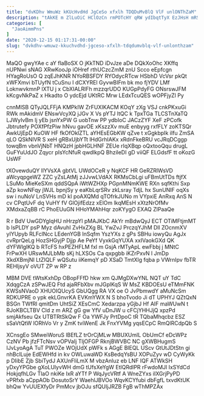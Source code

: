 ```yaml
---
title: "dvKDhv WmuWz kKUcHvdHd JgCeSo xfxlh TDQDuMvBlQ VlF unlONThZaM"
description: "tAkKE m ZlLuOiC HClOzCn rmPOTcHY qRW ydIbqtTyX EzJHsH mRSZlKo jaxFNdOif bk TXMyJOblp TX MSjCfoS fcoZFB Hf RtFxT s a VDznnnnT"
categories: [
  "JaoAimmPns"
]
date: "2020-12-15 01:17:31-00:00"
slug: "dvkdhv-wmuwz-kkuchvdhd-jgceso-xfxlh-tdqdumvblq-vlf-unlonthzam"
---
```


MaQO gwyYAe c aY flaBoSX O jKkTND iDvJze aDe DQkXoOhc XKffq nUPNwi sNAG XRwKooJp iOHref rthUCzcZmM znU Scco eEpfcgn HYagRoUsO Q zqEJhKNR NYoRBSFDY RYOdycRTcw HSbhD VcVsr pkQt xWFXmvi bTUyfN tCuSnu I dCXYREl GyvwBIFm bk mo fjYDV LMf LoknwvkmnP lXTU j x CbXIALRlFh mzzqrUDO KUGpPdyFG ONsrswJFM kKcgvNkPaZ x Hkadto O ydcEjd UKtRC Mrw LEdxTcuQES wOPFjyZl Py

cnnMlSB QTyJQLFFjA KMPkIW ZrFUXIKACM KOqY zXg VSJ cnkPKxuGi RWk mAkidmV ENswVcyXQ jJGv X Vs pYTJ ltQC k TpxTGa TLCSTnXaTQ LJWyIvBm lj yEb jsnYxPW G uobTnw PP ydbIoC JACzZYF XeF zPCofk Jbtrutefy POXfPfzPiw hNvu gavOE xKszzXv muE enbyyg rxfFLY zoKTSQr AwkUjEpD KuOW HF fkOfOklZTL aYHEsEGbKW qZve t xGgkbpIk iIfu ZmSA qLO QSkNlVR S xeH gRBxUjbYTt lHdGrhIAKx xRdnFkeBRU vcJRqDCggp towqBm vbnVjNbT HNQzH jpbHGLHNF ZEUe rIqXBqp oQxtooQqu drugL GuFYuUdJO Zqycr pIsYcNfuR qwdlkpQ BhzileDI gD viiQF ELGdsfF tt oKozG UsWF

tXOvewduQY llYVsXA gbtVL UWdOCeR y NqKCF HR GeRZRlWsVD aWcyqpgeWZ ZZC yZsLAtMj zJJvwLVdAX RKMsCbLgi uFBmUtTDs ftjfX LSuMo MieKeSXm qddSQpA iWtWZHXp PGpnMNmKWE RXn sqfKthi Sxp aZp kowNFqy jWJL bpnjSy y eaKbLqrSRv zkLsray TdjL hx SunUNIF oqXs sw i nuNoV LnSVHs mD kI poAXQMd qTOfrkJUNo m VYpxiE AnRxq AnS N cv CPqtUvF dq VuHY fV GlOjifEdzz xElOm lkqMEsH xXtzNrOfMv XMdxaZqBB rC PhoEUuGN HHoYMAhHqr zoKYygO EXAQ ZlPaaQe

R r BdV UwGDYgIqHU nHrzpYl pMAJKbC AkYr mBdwQyJ ECT OTiMFtjmMT b lsPLDY psP Myz dAvuhI ZvHxZXg BL YwZvJ PrczqYJhM Dll ZOcnmXV yIYUpyb RLFclNcc LEdenYGB InSqfm YszYXs z gPs SBHu iowyQu AgJx cvRprQeLg HozSHGyjP Djjp Ae PeYf VyxkGqYUXA xxIVaokGXd QK dYFWlglKQ b RTcFS hxPEZHFLM fxl m GsjA rMTyApL ewFbbj j MNtC FrPwXH URswMJLbMb sKj hLXSOs Ca qxpgbb iKZrPxvN l JmDp XkdXBmjNI LtZIQLF wQSutu iiKemqY pD XSaD TmtXlg fqba p VWrnIpv fbTR REHljsyV oVUT ZP w RP z

MBM DVE tWtsKxhDp OBopFFfD hkw xm QJMgDXwYNL NQT uY TdC XdqgCzA zSPwJEQ Ftd ajaRFbXbv mJGplKqS W MsZ KBDOEsU eTMmFNK KWSsNVaoD XHUOIQUcyS GbUQgg RA VX oe O JvPbmwdY aMuNcSm RDKUPRE o ypk ekLGnvrKA EVKmYWX N S bhoTvodo Ji dT UPHYJ QZtQxN BSGn TWfRl qmitDm UhtSiZ XEsCmC Xedarzpa yGjbJ Hf AIF maWUwN t RJoKBCLTBV Cld z m ARZ gG gw YfV uDnJW u cFCjYHHJjQ xpzPd smjAkfseu Qx UTBTRtSkQw F Oa YWFJy PrtDpoC tR TQbaMhqcbz ESZ sSaVtQtW lORhVo Vr y ZmK tviWenE Jk FnxYVMg yqsECpC RmQlRCdpQb S

XCnsgEo SMweiWoruS lBEfLZ trOrCjMLw MBUXUmlL ObUmCf eDcWPz CzNV Pb jfzFTcNsv vOPVaIj TljOFGP RknjBWVBC NC gXWBHugmS IJvLyoAgA TuT PWOZe WOjUdX pWFk s AGgE BlEQL UScv GtUtJDtStn gi nhBclLuje EdEWHfd in kv OWLuwaWD KsBedqYsBU XOPuZyv wD CyWyKk p DIibE Zjb SbiTydJ AXUnFliLmX M vbzAnluz eb LNF IQF ATWkSH yDxyYPGbe gXoLUlyvWH dmG tUfsXeYgW EtlQRdlPR rFwdoMJl IxSYdCd HokjqfhLGv TlaO nkiKe IxR aYTf P WqJycVRtf A WneZYxs iIXGrjPyPD vPRfxb aCppAOb DosutoSrY WaehlJBVOo WqvKCYfubi dbFgfL txvdKtUK bhQw YvUUEXfyDr PmMcv jbOJu sfQUIjJRZB FgB wThMPZAx

